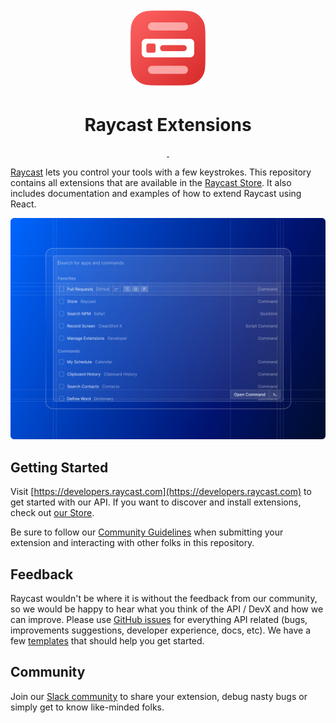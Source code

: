 <p align="center">
  <img src="images/store-logo.png" height="128">
  <h1 align="center">Raycast Extensions</h1>
</p>

<p align="center">
  <a aria-label="Follow Raycast on Twitter" href="https://twitter.com/raycastapp">
    <img alt="" src="https://img.shields.io/badge/Follow%20@raycastapp-black.svg?style=for-the-badge&logo=Twitter">
  </a>
  <a aria-label="Join the community on Slack" href="https://raycast.com/community">
    <img alt="" src="https://img.shields.io/badge/Join%20the%20community-black.svg?style=for-the-badge&logo=Slack">
  </a>
</p>

[Raycast](https://raycast.com/) lets you control your tools with a few keystrokes. This repository contains all extensions that are available in the [Raycast Store](https://raycast.com/store). It also includes documentation and examples of how to extend Raycast using React.

![Header](images/header.png)

## Getting Started

Visit [https://developers.raycast.com](https://developers.raycast.com) to get started with our API. If you want to discover and install extensions, check out [our Store](https://raycast.com/store).

Be sure to follow our [Community Guidelines](https://raycast.com/community) when submitting your extension and interacting with other folks in this repository.

## Feedback

Raycast wouldn't be where it is without the feedback from our community, so we would be happy to hear what you think of the API / DevX and how we can improve. Please use [GitHub issues](https://github.com/raycast/extensions/issues/new/choose) for everything API related (bugs, improvements suggestions, developer experience, docs, etc). We have a few [templates](https://developers.raycast.com/examples) that should help you get started.

## Community

Join our [Slack community](https://raycast.com/community) to share your extension, debug nasty bugs or simply get to know like-minded folks.
